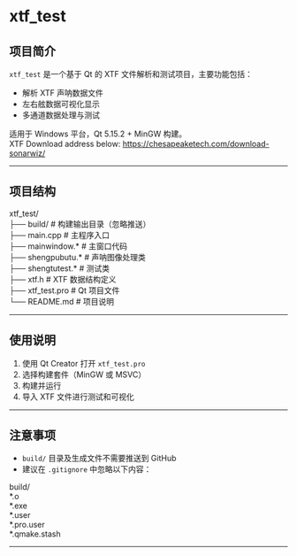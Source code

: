 # xtf_test

## 项目简介
`xtf_test` 是一个基于 Qt 的 XTF 文件解析和测试项目，主要功能包括：
- 解析 XTF 声呐数据文件
- 左右舷数据可视化显示
- 多通道数据处理与测试

适用于 Windows 平台，Qt 5.15.2 + MinGW 构建。
<br>
XTF Download address below: https://chesapeaketech.com/download-sonarwiz/

---

## 项目结构

xtf_test/<br>
 ├── build/                  # 构建输出目录（忽略推送）<br>
 ├── main.cpp                # 主程序入口<br>
 ├── mainwindow.*            # 主窗口代码<br>
 ├── shengpubutu.*           # 声呐图像处理类<br>
 ├── shengtutest.*           # 测试类<br>
 ├── xtf.h                   # XTF 数据结构定义<br>
 ├── xtf_test.pro            # Qt 项目文件<br>
 └── README.md               # 项目说明<br>

---

## 使用说明
1. 使用 Qt Creator 打开 `xtf_test.pro`  
2. 选择构建套件（MinGW 或 MSVC）  
3. 构建并运行  
4. 导入 XTF 文件进行测试和可视化

---

## 注意事项
- `build/` 目录及生成文件不需要推送到 GitHub  
- 建议在 `.gitignore` 中忽略以下内容：

build/<br>
 *.o<br>
 *.exe<br>
 *.user<br>
 *.pro.user<br>
 *.qmake.stash

---



